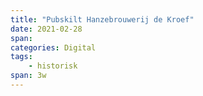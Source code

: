 ```yaml
---
title: "Pubskilt Hanzebrouwerij de Kroef"
date: 2021-02-28
span:
categories: Digital
tags: 
    - historisk
span: 3w
---
```

